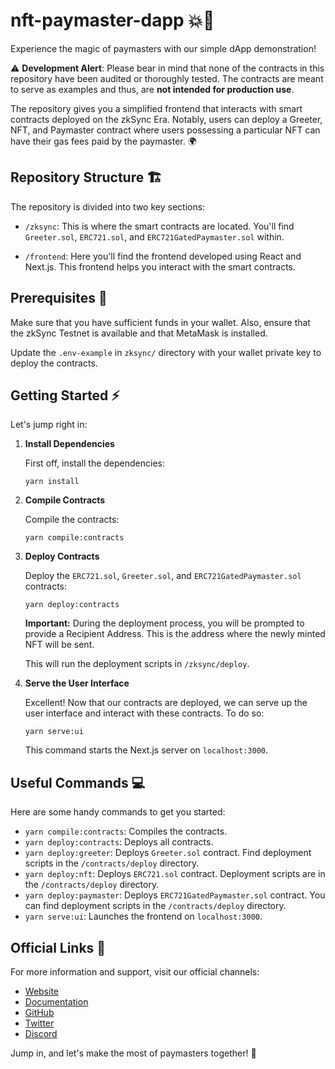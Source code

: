 # nft-paymaster-dapp 💥🎉

Experience the magic of paymasters with our simple dApp demonstration! 

⚠️ **Development Alert**: Please bear in mind that none of the contracts in this repository have been audited or thoroughly tested. The contracts are meant to serve as examples and thus, are **not intended for production use**.

The repository gives you a simplified frontend that interacts with smart contracts deployed on the zkSync Era. Notably, users can deploy a Greeter, NFT, and Paymaster contract where users possessing a particular NFT can have their gas fees paid by the paymaster. 🌍

## Repository Structure 🏗️

The repository is divided into two key sections:

- `/zksync`: This is where the smart contracts are located. You'll find `Greeter.sol`,  `ERC721.sol`, and `ERC721GatedPaymaster.sol` within.

- `/frontend`: Here you'll find the frontend developed using React and Next.js. This frontend helps you interact with the smart contracts. 

## Prerequisites 📝

Make sure that you have sufficient funds in your wallet. Also, ensure that the zkSync Testnet is available and that MetaMask is installed. 

Update the `.env-example` in `zksync/` directory with your wallet private key to deploy the contracts.

## Getting Started ⚡

Let's jump right in:

1. **Install Dependencies**

   First off, install the dependencies:

   ```
   yarn install
   ```

2. **Compile Contracts**

   Compile the contracts:

   ```
   yarn compile:contracts
   ```
3. **Deploy Contracts**

   Deploy the `ERC721.sol`, `Greeter.sol`, and `ERC721GatedPaymaster.sol` contracts:

   ```
   yarn deploy:contracts
   ```

   **Important:** During the deployment process, you will be prompted to provide a Recipient Address. This is the address where the newly minted NFT will be sent.

   This will run the deployment scripts in `/zksync/deploy`.

4. **Serve the User Interface**

   Excellent! Now that our contracts are deployed, we can serve up the user interface and interact with these contracts. To do so:

   ```
   yarn serve:ui
   ```

   This command starts the Next.js server on `localhost:3000`.

## Useful Commands 💻

Here are some handy commands to get you started:

- `yarn compile:contracts`: Compiles the contracts.
- `yarn deploy:contracts`: Deploys all contracts.
- `yarn deploy:greeter`: Deploys `Greeter.sol` contract. Find deployment scripts in the `/contracts/deploy` directory.
- `yarn deploy:nft`: Deploys `ERC721.sol` contract. Deployment scripts are in the `/contracts/deploy` directory.
- `yarn deploy:paymaster`: Deploys `ERC721GatedPaymaster.sol` contract. You can find deployment scripts in the `/contracts/deploy` directory.
- `yarn serve:ui`: Launches the frontend on `localhost:3000`.

## Official Links 🔗

For more information and support, visit our official channels:

- [Website](https://zksync.io/)
- [Documentation](https://v2-docs.zksync.io/dev/)
- [GitHub](https://github.com/matter-labs)
- [Twitter](https://twitter.com/zksync)
- [Discord](https://discord.gg/nMaPGrDDwk)

Jump in, and let's make the most of paymasters together! 🚀
